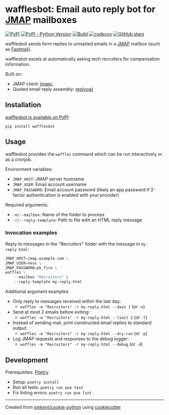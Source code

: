 # wafflesbot: Email auto reply bot for [JMAP][jmap] mailboxes

[![PyPI](https://img.shields.io/pypi/v/wafflesbot)][pypi]
[![PyPI - Python Version](https://img.shields.io/pypi/pyversions/wafflesbot)][pypi]
[![Build](https://img.shields.io/github/checks-status/smkent/wafflesbot/master?label=build)][gh-actions]
[![codecov](https://codecov.io/gh/smkent/wafflesbot/branch/master/graph/badge.svg)][codecov]
[![GitHub stars](https://img.shields.io/github/stars/smkent/wafflesbot?style=social)][repo]

wafflesbot sends form replies to unreplied emails in a [JMAP][jmap] mailbox
(such as [Fastmail][fastmail]).

wafflesbot excels at automatically asking tech recruiters for compensation
information.

Built on:
* JMAP client: [jmapc][jmapc]
* Quoted email reply assembly: [replyowl][replyowl]

## Installation

[wafflesbot is available on PyPI][pypi]:

```
pip install wafflesbot
```

## Usage

wafflesbot provides the `waffles` command which can be run interactively or as a
cronjob.

Environment variables:
* `JMAP_HOST`: JMAP server hostname
* `JMAP_USER`: Email account username
* `JMAP_PASSWORD`: Email account password (likely an app password if 2-factor
  authentication is enabled with your provider)

Required arguments:
* `-m/--mailbox`: Name of the folder to process
* `-r/--reply-template`: Path to file with an HTML reply message

### Invocation examples

Reply to messages in the "Recruiters" folder with the message in `my-reply.html`:
```py
JMAP_HOST=jmap.example.com \
JMAP_USER=ness \
JMAP_PASSWORD=pk_fire \
waffles \
    --mailbox "Recruiters" \
    --reply-template my-reply.html
```

Additional argument examples:

* Only reply to messages received within the last day:
  * `waffles -m "Recruiters" -r my-reply.html --days 1` (or `-n`)
* Send at most 2 emails before exiting:
  * `waffles -m "Recruiters" -r my-reply.html --limit 2` (or `-l`)
* Instead of sending mail, print constructed email replies to standard output:
  * `waffles -m "Recruiters" -r my-reply.html --dry-run` (or `-p`)
* Log JMAP requests and responses to the debug logger:
  * `waffles -m "Recruiters" -r my-reply.html --debug` (or `-d`)

## Development

Prerequisites: [Poetry][poetry]

* Setup: `poetry install`
* Run all tests: `poetry run poe test`
* Fix linting errors: `poetry run poe lint`

---

Created from [smkent/cookie-python][cookie-python] using
[cookiecutter][cookiecutter]

[codecov]: https://codecov.io/gh/smkent/wafflesbot
[cookie-python]: https://github.com/smkent/cookie-python
[cookiecutter]: https://github.com/cookiecutter/cookiecutter
[fastmail]: https://fastmail.com
[gh-actions]: https://github.com/smkent/wafflesbot/actions?query=branch%3Amaster
[jmap]: https://jmap.io
[jmapc]: https://github.com/smkent/jmapc
[poetry]: https://python-poetry.org/docs/#installation
[pypi]: https://pypi.org/project/wafflesbot/
[replyowl]: https://github.com/smkent/replyowl
[repo]: https://github.com/smkent/wafflesbot
